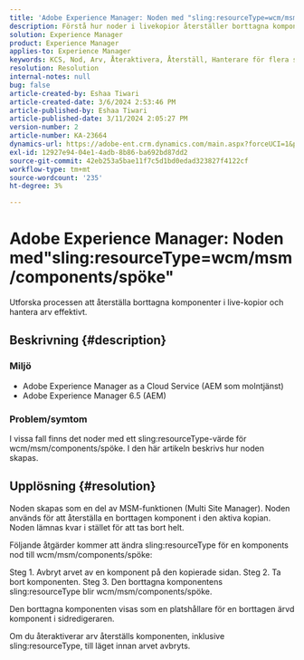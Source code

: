 ```yaml
---
title: 'Adobe Experience Manager: Noden med "sling:resourceType=wcm/msm/components/spöke"'
description: Förstå hur noder i livekopior återställer borttagna komponenter och hanterar arv i sidredigeraren.
solution: Experience Manager
product: Experience Manager
applies-to: Experience Manager
keywords: KCS, Nod, Arv, Återaktivera, Återställ, Hanterare för flera sidor, Live-kopia, Komponenter, Platshållare
resolution: Resolution
internal-notes: null
bug: false
article-created-by: Eshaa Tiwari
article-created-date: 3/6/2024 2:53:46 PM
article-published-by: Eshaa Tiwari
article-published-date: 3/11/2024 2:05:27 PM
version-number: 2
article-number: KA-23664
dynamics-url: https://adobe-ent.crm.dynamics.com/main.aspx?forceUCI=1&pagetype=entityrecord&etn=knowledgearticle&id=5deea651-c9db-ee11-904d-6045bd006b4b
exl-id: 12927e94-04e1-4adb-8b86-ba692bd87dd2
source-git-commit: 42eb253a5bae11f7c5d1bd0edad323827f4122cf
workflow-type: tm+mt
source-wordcount: '235'
ht-degree: 3%

---
```


# Adobe Experience Manager: Noden med&quot;sling:resourceType=wcm/msm/components/spöke&quot;


Utforska processen att återställa borttagna komponenter i live-kopior och hantera arv effektivt.

## Beskrivning {#description}


### Miljö

- Adobe Experience Manager as a Cloud Service (AEM som molntjänst)
- Adobe Experience Manager 6.5 (AEM)


### Problem/symtom

I vissa fall finns det noder med ett sling:resourceType-värde för wcm/msm/components/spöke. I den här artikeln beskrivs hur noden skapas.


## Upplösning {#resolution}


Noden skapas som en del av MSM-funktionen (Multi Site Manager). Noden används för att återställa en borttagen komponent i den aktiva kopian. Noden lämnas kvar i stället för att tas bort helt.

Följande åtgärder kommer att ändra sling:resourceType för en komponents nod till wcm/msm/components/spöke:

Steg 1. Avbryt arvet av en komponent på den kopierade sidan.
Steg 2. Ta bort komponenten.
Steg 3. Den borttagna komponentens sling:resourceType blir wcm/msm/components/spöke.

Den borttagna komponenten visas som en platshållare för en borttagen ärvd komponent i sidredigeraren.

Om du återaktiverar arv återställs komponenten, inklusive sling:resourceType, till läget innan arvet avbryts.
